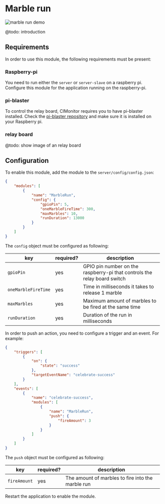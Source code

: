 # Marble run

![marble run demo](../img/marble-run.gif)

@todo: introduction

## Requirements

In order to use this module, the following requirements must be present:

### Raspberry-pi

You need to run either the `server` or `server-slave` on a raspberry pi. Configure this module
for the application running on the raspberry-pi.

### pi-blaster

To control the relay board, CIMonitor requires you to have pi-blaster installed.
Check the [pi-blaster repository](https://github.com/sarfata/pi-blaster) and make sure it is
installed on your Raspberry pi.

### relay board

@todo: show image of an relay board

## Configuration

To enable this module, add the module to the `server/config/config.json`:

```json
{
    "modules": [
        {
            "name": "MarbleRun",
            "config": {
                "gpioPin": 5,
                "oneMarbleFireTime": 300,
                "maxMarbles": 10,
                "runDuration": 13000
            }
        }
    ]
}
```

The `config` object must be configured as following:

| key                 | required? | description                                                              |
| ------------------- | --------- | ------------------------------------------------------------------------ |
| `gpioPin`           | yes       | GPIO pin number on the raspberry-pi that controls the relay board switch |
| `oneMarbleFireTime` | yes       | Time in milliseconds it takes to release 1 marble                        |
| `maxMarbles`        | yes       | Maximum amount of marbles to be fired at the same time                   |
| `runDuration`       | yes       | Duration of the run in milliseconds                                      |

In order to push an action, you need to configure a trigger and an event. For example:

```json
{
    "triggers": [
        {
            "on": {
                "state": "success"
            },
            "targetEventName": "celebrate-success"
        }
    ],
    "events": [
        {
            "name": "celebrate-success",
            "modules": [
                {
                    "name": "MarbleRun",
                    "push": {
                        "fireAmount": 3
                    }
                }
            ]
        }
    ]
}
```

The `push` object must be configured as following:

| key          | required? | description                                       |
| ------------ | --------- | ------------------------------------------------- |
| `fireAmount` | yes       | The amount of marbles to fire into the marble run |

Restart the application to enable the module.
